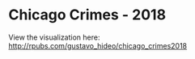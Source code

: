 # Chicago Crimes - 2018
View the visualization here:
http://rpubs.com/gustavo_hideo/chicago_crimes2018
